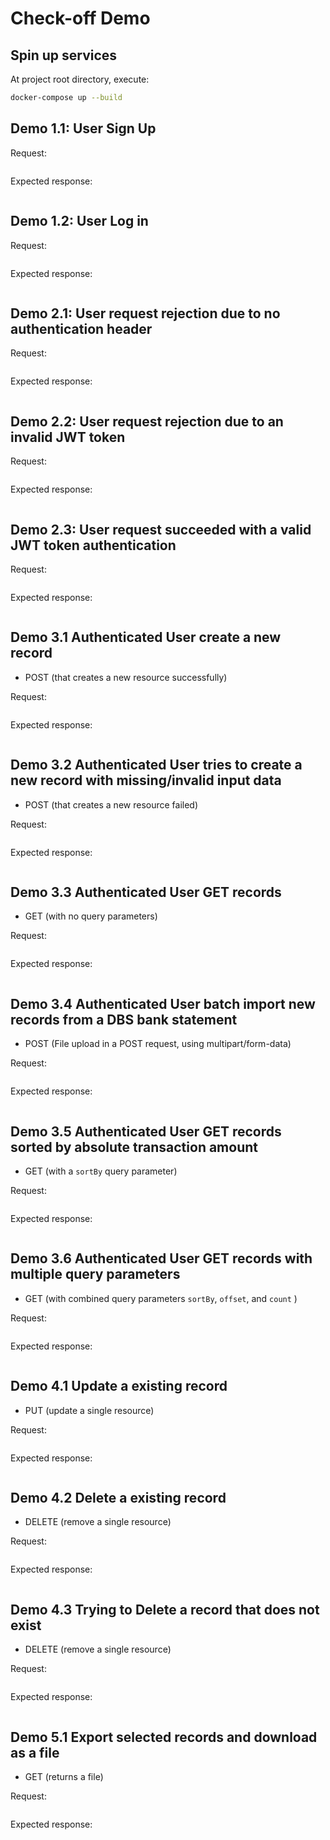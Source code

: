# Check-off Demo

## Spin up services

At project root directory, execute:

```bash
docker-compose up --build
```

## Demo 1.1: User Sign Up

Request:

```bash

```

Expected response:

```http

```

## Demo 1.2: User Log in

Request:

```bash

```

Expected response:

```http

```

## Demo 2.1: User request rejection due to no authentication header

Request:

```bash

```

Expected response:

```http

```

## Demo 2.2: User request rejection due to an invalid JWT token

Request:

```bash

```

Expected response:

```http

```

## Demo 2.3: User request succeeded with a valid JWT token authentication

Request:

```bash

```

Expected response:

```http

```

## Demo 3.1 Authenticated User create a new record

-   POST (that creates a new resource successfully)

Request:

```bash

```

Expected response:

```http

```

## Demo 3.2 Authenticated User tries to create a new record with missing/invalid input data

-   POST (that creates a new resource failed)

Request:

```bash

```

Expected response:

```http

```

## Demo 3.3 Authenticated User GET records

-   GET (with no query parameters)

Request:

```bash

```

Expected response:

```http

```

## Demo 3.4 Authenticated User batch import new records from a DBS bank statement

-   POST (File upload in a POST request, using multipart/form-data)

Request:

```bash

```

Expected response:

```http

```

## Demo 3.5 Authenticated User GET records sorted by absolute transaction amount

-   GET (with a `sortBy` query parameter)

Request:

```bash

```

Expected response:

```http

```

## Demo 3.6 Authenticated User GET records with multiple query parameters

-   GET (with combined query parameters `sortBy`, `offset`, and `count` )

Request:

```bash

```

Expected response:

```http

```

## Demo 4.1 Update a existing record

-   PUT (update a single resource)

Request:

```bash

```

Expected response:

```http

```

## Demo 4.2 Delete a existing record

-   DELETE (remove a single resource)

Request:

```bash

```

Expected response:

```http

```

## Demo 4.3 Trying to Delete a record that does not exist

-   DELETE (remove a single resource)

Request:

```bash

```

Expected response:

```http

```

## Demo 5.1 Export selected records and download as a file

-   GET (returns a file)

Request:

```bash

```

Expected response:

```http

```
